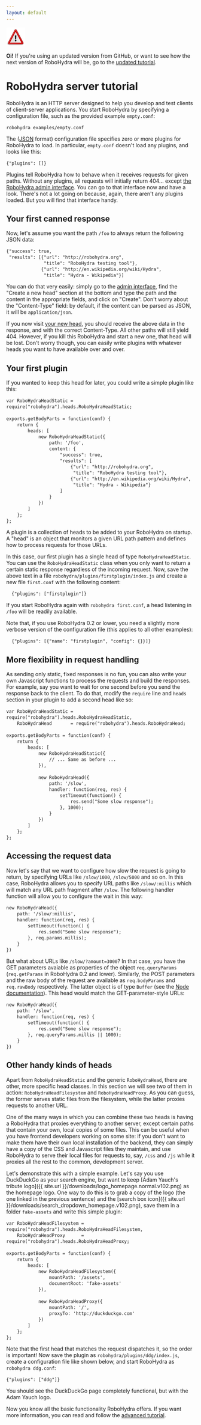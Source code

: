```yaml
---
layout: default
---
```

<div class="message warning">
  <img src="/static/img/dialog-warning.png"/>

  <strong>Oi!</strong> If you're using an updated version from GitHub,
  or want to see how the next version of RoboHydra will be, go to the
  <a href="../../0.4/tutorial/">updated tutorial</a>.
</div>

RoboHydra server tutorial
=========================

RoboHydra is an HTTP server designed to help you develop and test clients
of client-server applications. You start RoboHydra by specifying a
configuration file, such as the provided example `empty.conf`:

    robohydra examples/empty.conf

The ([JSON](http://en.wikipedia.org/wiki/Json) format) configuration
file specifies zero or more plugins for RoboHydra to load. In particular,
`empty.conf` doesn't load any plugins, and looks like this:

    {"plugins": []}

Plugins tell RoboHydra how to behave when it receives requests for
given paths. Without any plugins, all requests will initially return
404... except [the RoboHydra admin
interface](http://localhost:3000/robohydra-admin).  You can go to that
interface now and have a look. There's not a lot going on because,
again, there aren't any plugins loaded. But you will find that
interface handy.

Your first canned response
--------------------------

Now, let's assume you want the path `/foo` to always return the
following JSON data:

    {"success": true,
     "results": [{"url": "http://robohydra.org",
                  "title": "RoboHydra testing tool"},
                 {"url": "http://en.wikipedia.org/wiki/Hydra",
                  "title": "Hydra - Wikipedia"}]

You can do that very easily: simply go to the [admin
interface](http://localhost:3000/robohydra-admin), find the "Create a
new head" section at the bottom and type the path and the content in
the appropriate fields, and click on "Create". Don't worry about the
"Content-Type" field: by default, if the content can be parsed as
JSON, it will be `application/json`.

If you now visit [your new head](http://localhost:3000/foo), you
should receive the above data in the response, and with the correct
Content-Type. All other paths will still yield 404. However, if you
kill this RoboHydra and start a new one, that head will be lost. Don't
worry though, you can easily write plugins with whatever heads you
want to have available over and over.


Your first plugin
-----------------

If you wanted to keep this head for later, you could write a simple
plugin like this:

    var RoboHydraHeadStatic = require("robohydra").heads.RoboHydraHeadStatic;
    
    exports.getBodyParts = function(conf) {
        return {
            heads: [
                new RoboHydraHeadStatic({
                    path: '/foo',
                    content: {
                        "success": true,
                        "results": [
                            {"url": "http://robohydra.org",
                             "title": "RoboHydra testing tool"},
                            {"url": "http://en.wikipedia.org/wiki/Hydra",
                             "title": "Hydra - Wikipedia"}
                        ]
                    }
                })
            ]
        };
    };

A plugin is a collection of heads to be added to your RoboHydra on
startup. A "head" is an object that monitors a given URL path pattern
and defines how to process requests for those URLs.

In this case, our first plugin has a single head of type
`RoboHydraHeadStatic`. You can use the `RoboHydraHeadStatic` class
when you only want to return a certain static response regardless of
the incoming request. Now, save the above text in a file
`robohydra/plugins/firstplugin/index.js` and create a new file
`first.conf` with the following content:

      {"plugins": ["firstplugin"]}

If you start RoboHydra again with `robohydra first.conf`, a head
listening in `/foo` will be readily available.

Note that, if you use RoboHydra 0.2 or lower, you need a slightly more
verbose version of the configuration file (this applies to all other
examples):

      {"plugins": [{"name": "firstplugin", "config": {}}]}


More flexibility in request handling
------------------------------------

As sending only static, fixed responses is no fun, you can also write
your own Javascript functions to process the requests and build the
responses. For example, say you want to wait for one second before you
send the response back to the client. To do that, modify the `require`
line and `heads` section in your plugin to add a second head like so:

    var RoboHydraHeadStatic = require("robohydra").heads.RoboHydraHeadStatic,
        RoboHydraHead       = require("robohydra").heads.RoboHydraHead;
    
    exports.getBodyParts = function(conf) {
        return {
            heads: [
                new RoboHydraHeadStatic({
                    // ... Same as before ...
                }),
    
                new RoboHydraHead({
                    path: '/slow',
                    handler: function(req, res) {
                        setTimeout(function() {
                            res.send("Some slow response");
                        }, 1000);
                    }
                })
            ]
        };
    };


Accessing the request data
--------------------------

Now let's say that we want to configure how slow the request is going
to return, by specifying URLs like `/slow/1000`, `/slow/5000` and so
on. In this case, RoboHydra allows you to specify URL paths like
`/slow/:millis` which will match any URL path fragment after
`/slow`. The following handler function will allow you to configure
the wait in this way:

    new RoboHydraHead({
        path: '/slow/:millis',
        handler: function(req, res) {
            setTimeout(function() {
                res.send("Some slow response");
            }, req.params.millis);
        }
    })

But what about URLs like `/slow/?amount=3000`? In that case, you have
the GET parameters avaiable as properties of the object
`req.queryParams` (`req.getParams` in RoboHydra 0.2 and
lower). Similarly, the POST parameters and the raw body of the request
are available as `req.bodyParams` and `req.rawBody` respectively. The
latter object is of type `Buffer` (see the [Node
documentation](http://nodejs.org/docs/latest/api/buffer.html)). This
head would match the GET-parameter-style URLs:

    new RoboHydraHead({
        path: '/slow',
        handler: function(req, res) {
            setTimeout(function() {
                res.send("Some slow response");
            }, req.queryParams.millis || 1000);
        }
    })


Other handy kinds of heads
--------------------------

Apart from `RoboHydraHeadStatic` and the generic `RoboHydraHead`,
there are other, more specific head classes. In this section we will
see two of them in action: `RoboHydraHeadFilesystem` and
`RoboHydraHeadProxy`. As you can guess, the former serves static files
from the filesystem, while the latter proxies requests to another URL.

One of the many ways in which you can combine these two heads is
having a RoboHydra that proxies everything to another server, except
certain paths that contain your own, local copies of some files. This
can be useful when you have frontend developers working on some site:
if you don't want to make them have their own local installation of
the backend, they can simply have a copy of the CSS and Javascript
files they maintain, and use RoboHydra to serve their local files for
requests to, say, `/css` and `/js` while it proxies all the rest to
the common, development server.

Let's demonstrate this with a simple example. Let's say you use
DuckDuckGo as your search engine, but want to keep [Adam Yauch's
tribute logo]({{ site.url }}/downloads/logo_homepage.normal.v102.png)
as the homepage logo. One way to do this is to grab a copy of the logo
(the one linked in the previous sentence) and the [search box
icon]({{ site.url }}/downloads/search_dropdown_homepage.v102.png),
save them in a folder `fake-assets` and write this simple plugin:

    var RoboHydraHeadFilesystem = require("robohydra").heads.RoboHydraHeadFilesystem,
        RoboHydraHeadProxy      = require("robohydra").heads.RoboHydraHeadProxy;
    
    exports.getBodyParts = function(conf) {
        return {
            heads: [
                new RoboHydraHeadFilesystem({
                    mountPath: '/assets',
                    documentRoot: 'fake-assets'
                }),
    
                new RoboHydraHeadProxy({
                    mountPath: '/',
                    proxyTo: 'http://duckduckgo.com'
                })
            ]
        };
    };

Note that the first head that matches the request dispatches it, so
the order is important! Now save the plugin as
`robohydra/plugins/ddg/index.js`, create a configuration file like
shown below, and start RoboHydra as `robohydra ddg.conf`:

    {"plugins": ["ddg"]}

You should see the DuckDuckGo page completely functional, but with the
Adam Yauch logo.

Now you know all the basic functionality RoboHydra offers. If you want
more information, you can read and follow the <a
href="advanced/">advanced tutorial</a>.
